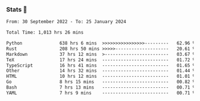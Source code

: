 ### Stats 👋
<!--START_SECTION:waka-->

```txt
From: 30 September 2022 - To: 25 January 2024

Total Time: 1,013 hrs 26 mins

Python              638 hrs 6 mins  >>>>>>>>>>>>>>>>---------   62.96 %
Rust                208 hrs 50 mins >>>>>--------------------   20.61 %
Markdown            37 hrs 12 mins  >------------------------   03.67 %
TeX                 17 hrs 24 mins  -------------------------   01.72 %
TypeScript          16 hrs 41 mins  -------------------------   01.65 %
Other               14 hrs 32 mins  -------------------------   01.44 %
HTML                10 hrs 12 mins  -------------------------   01.01 %
Go                  8 hrs 15 mins   -------------------------   00.82 %
Bash                7 hrs 13 mins   -------------------------   00.71 %
YAML                7 hrs 9 mins    -------------------------   00.71 %
```

<!--END_SECTION:waka-->

<!--
**buhaytza2005/buhaytza2005** is a ✨ _special_ ✨ repository because its `README.md` (this file) appears on your GitHub profile.

Here are some ideas to get you started:

- 🔭 I’m currently working on ...
- 🌱 I’m currently learning ...
- 👯 I’m looking to collaborate on ...
- 🤔 I’m looking for help with ...
- 💬 Ask me about ...
- 📫 How to reach me: ...
- 😄 Pronouns: ...
- ⚡ Fun fact: ...
-->


